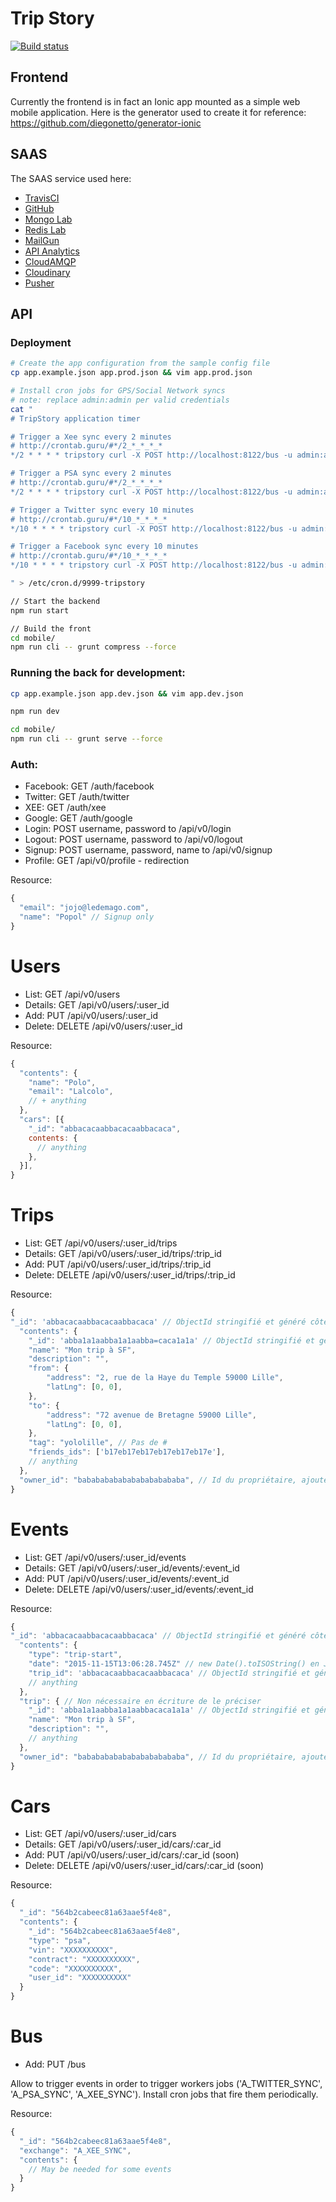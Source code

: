 # Trip Story

[![Build status](https://secure.travis-ci.org/nfroidure/TripStory.png)](https://travis-ci.org/nfroidure/TripStory)

## Frontend

Currently the frontend is in fact an Ionic app mounted as a simple web mobile
 application. Here is the generator used to create it for reference:
https://github.com/diegonetto/generator-ionic

## SAAS

The SAAS service used here:
- [TravisCI](travis-ci.org)
- [GitHub](https://github.com)
- [Mongo Lab](https://mlab.com)
- [Redis Lab](http://app.redislabs.com)
- [MailGun](http://mailgun.com)
- [API Analytics](https://api-analytics.jbpionnier.fr)
- [CloudAMQP](http://api.cloudamqp.com)
- [Cloudinary](https://cloudinary.com)
- [Pusher](https://pusher.com)

## API

### Deployment
```sh
# Create the app configuration from the sample config file
cp app.example.json app.prod.json && vim app.prod.json

# Install cron jobs for GPS/Social Network syncs
# note: replace admin:admin per valid credentials
cat "
# TripStory application timer

# Trigger a Xee sync every 2 minutes
# http://crontab.guru/#*/2_*_*_*_*
*/2 * * * * tripstory curl -X POST http://localhost:8122/bus -u admin:admin -d \"exchange=A_XEE_SYNC\"

# Trigger a PSA sync every 2 minutes
# http://crontab.guru/#*/2_*_*_*_*
*/2 * * * * tripstory curl -X POST http://localhost:8122/bus -u admin:admin -d \"exchange=A_PSA_SYNC\"

# Trigger a Twitter sync every 10 minutes
# http://crontab.guru/#*/10_*_*_*_*
*/10 * * * * tripstory curl -X POST http://localhost:8122/bus -u admin:admin -d \"exchange=A_TWITTER_SYNC\"

# Trigger a Facebook sync every 10 minutes
# http://crontab.guru/#*/10_*_*_*_*
*/10 * * * * tripstory curl -X POST http://localhost:8122/bus -u admin:admin -d \"exchange=A_FACEBOOK_SYNC\"

" > /etc/cron.d/9999-tripstory

// Start the backend
npm run start

// Build the front
cd mobile/
npm run cli -- grunt compress --force
```

### Running the back for development:

```sh
cp app.example.json app.dev.json && vim app.dev.json

npm run dev

cd mobile/
npm run cli -- grunt serve --force
```

### Auth:
- Facebook: GET /auth/facebook
- Twitter: GET /auth/twitter
- XEE: GET /auth/xee
- Google: GET /auth/google
- Login: POST username, password to /api/v0/login
- Logout: POST username, password to /api/v0/logout
- Signup: POST username, password, name to /api/v0/signup
- Profile: GET /api/v0/profile - redirection


Resource:
```js
{
  "email": "jojo@ledemago.com",
  "name": "Popol" // Signup only
}
```

# Users
- List: GET /api/v0/users
- Details: GET /api/v0/users/:user_id
- Add: PUT /api/v0/users/:user_id
- Delete: DELETE /api/v0/users/:user_id

Resource:
```js
{
  "contents": {
    "name": "Polo",
    "email": "Lalcolo",
    // + anything
  },
  "cars": [{
    "_id": "abbacacaabbacacaabbacaca",
    contents: {
      // anything
    },
  }],
}
```

# Trips
- List: GET /api/v0/users/:user_id/trips
- Details: GET /api/v0/users/:user_id/trips/:trip_id
- Add: PUT /api/v0/users/:user_id/trips/:trip_id
- Delete: DELETE /api/v0/users/:user_id/trips/:trip_id

Resource:
```js
{
"_id": 'abbacacaabbacacaabbacaca' // ObjectId stringifié et généré côté client
  "contents": {
    "_id": 'abba1a1aabba1a1aabba=caca1a1a' // ObjectId stringifié et généré côté client
    "name": "Mon trip à SF",
    "description": "",
    "from": {
        "address": "2, rue de la Haye du Temple 59000 Lille",
        "latLng": [0, 0],
    },
    "to": {
        "address": "72 avenue de Bretagne 59000 Lille",
        "latLng": [0, 0],
    },
    "tag": "yololille", // Pas de #
    "friends_ids": ['b17eb17eb17eb17eb17eb17e'],
    // anything
  },
  "owner_id": "babababababababababababa", // Id du propriétaire, ajouté par le serveur
}
```

# Events
- List: GET /api/v0/users/:user_id/events
- Details: GET /api/v0/users/:user_id/events/:event_id
- Add: PUT /api/v0/users/:user_id/events/:event_id
- Delete: DELETE /api/v0/users/:user_id/events/:event_id

Resource:
```js
{
"_id": 'abbacacaabbacacaabbacaca' // ObjectId stringifié et généré côté client
  "contents": {
    "type": "trip-start",
    "date": "2015-11-15T13:06:28.745Z" // new Date().toISOString() en JS
    "trip_id": 'abbacacaabbacacaabbacaca' // ObjectId stringifié et généré côté client
    // anything
  },
  "trip": { // Non nécessaire en écriture de le préciser
    "_id": 'abba1a1aabba1a1aabbacaca1a1a' // ObjectId stringifié et généré côté client
    "name": "Mon trip à SF",
    "description": "",
    // anything
  },
  "owner_id": "babababababababababababa", // Id du propriétaire, ajouté par le serveur
}
```

# Cars
- List: GET /api/v0/users/:user_id/cars
- Details: GET /api/v0/users/:user_id/cars/:car_id
- Add: PUT /api/v0/users/:user_id/cars/:car_id (soon)
- Delete: DELETE /api/v0/users/:user_id/cars/:car_id (soon)

Resource:
```js
{
  "_id": "564b2cabeec81a63aae5f4e8",
  "contents": {
    "_id": "564b2cabeec81a63aae5f4e8",
    "type": "psa",
    "vin": "XXXXXXXXXX",
    "contract": "XXXXXXXXXX",
    "code": "XXXXXXXXXX",
    "user_id": "XXXXXXXXXX"
  }
}
```

# Bus
- Add: PUT /bus

Allow to trigger events in order to trigger workers jobs ('A_TWITTER_SYNC',
 'A_PSA_SYNC', 'A_XEE_SYNC'). Install cron jobs that fire them periodically.

 Resource:
 ```js
 {
   "_id": "564b2cabeec81a63aae5f4e8",
   "exchange": "A_XEE_SYNC",
   "contents": {
     // May be needed for some events
   }
 }
 ```
